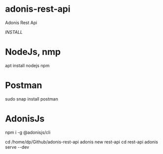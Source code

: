 # adonis-rest-api
Adonis Rest Api

*INSTALL*

# NodeJs, nmp

apt install nodejs npm

# Postman

sudo snap install postman

# AdonisJs

npm i -g @adonisjs/cli

cd /home/dp/Github/adonis-rest-api
adonis new rest-api
cd rest-api
adonis serve --dev